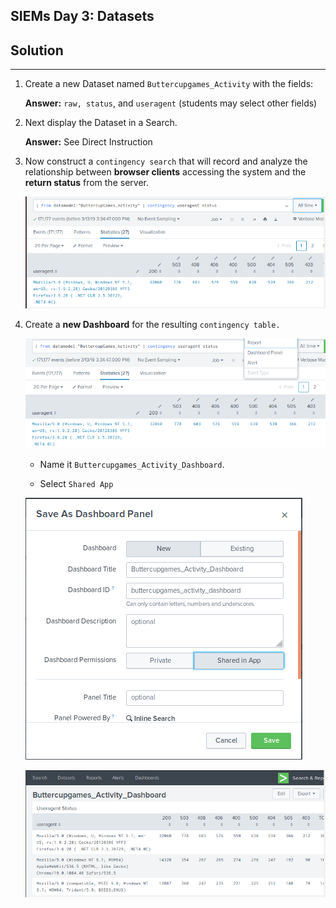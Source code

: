 SIEMs Day 3: Datasets
--------

## Solution

-------

1. Create a new Dataset named `Buttercupgames_Activity` with the fields:

    **Answer:** `raw, status`, and `useragent` (students may select other fields)

2. Next display the Dataset in a Search.

     **Answer:** See Direct Instruction

3. Now construct a `contingency search` that will record and analyze the relationship between **browser clients** accessing the system and the **return status** from the server.   

    ![Images/dataset-12.png](Images/dataset-12.png)

4. Create a **new Dashboard** for the resulting `contingency table.` 

    ![Images/dataset-13.png](Images/dataset-13.png)

    * Name it `Buttercupgames_Activity_Dashboard`. 

    * Select `Shared App`

    ![Images/dataset-14.png](Images/dataset-14.png)




    ![Images/dataset-15.png](Images/dataset-15.png)
